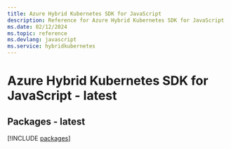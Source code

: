 ```yaml
---
title: Azure Hybrid Kubernetes SDK for JavaScript
description: Reference for Azure Hybrid Kubernetes SDK for JavaScript
ms.date: 02/12/2024
ms.topic: reference
ms.devlang: javascript
ms.service: hybridkubernetes
---
```

# Azure Hybrid Kubernetes SDK for JavaScript - latest
## Packages - latest
[!INCLUDE [packages](hybrid-kubernetes-index.md)]